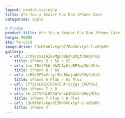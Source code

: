 ```yaml
---
layout: produk-casinghp
title: Are You a Beaver Cuz Dam iPhone Case
categories: apple

# Produk
product-title: Are You a Beaver Cuz Dam iPhone Case
harga: 90000
sku: hn-0319
image-drive: 13uMfbHlvKga9IZRwGVCxlpf-1-mBQeMO
gallery:
  - url: 1Y0a7yX1IH2k9MgUKQKAKBXgf3UWqO7UB
    title: iPhone 5 / 5s / SE
  - url: 1cu-FNelFk6_SAZhAy6tdBP5wy3NcNSfm
    title: iPhone 6 / 6s
  - url: 1sR6L5F9xVrtyjSXcBumjaddVS3y9u5zQ
    title: iPhone 6 Plus / 6s Plus
  - url: 1f7qIsLKSzI8CATGut-CzZg1_EKCW3wJ_
    title: iPhone 7 / 8
  - url: 16-247VPGL8PbQfwnibIR81ChbMejMlUs
    title: iPhone 7 Plus / 8 Plus
  - url: 13uMfbHlvKga9IZRwGVCxlpf-1-mBQeMO
    title: iPhone X
---
```

